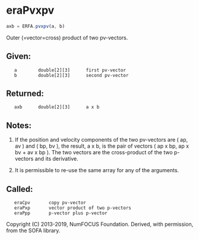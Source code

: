 # eraPvxpv

```js
axb = ERFA.pvxpv(a, b)
```

Outer (=vector=cross) product of two pv-vectors.

## Given:
```
   a        double[2][3]      first pv-vector
   b        double[2][3]      second pv-vector
```

## Returned:
```
   axb      double[2][3]      a x b
```

## Notes:

1) If the position and velocity components of the two pv-vectors are
   ( ap, av ) and ( bp, bv ), the result, a x b, is the pair of
   vectors ( ap x bp, ap x bv + av x bp ).  The two vectors are the
   cross-product of the two p-vectors and its derivative.

2) It is permissible to re-use the same array for any of the
   arguments.

## Called:
```
   eraCpv       copy pv-vector
   eraPxp       vector product of two p-vectors
   eraPpp       p-vector plus p-vector
```

Copyright (C) 2013-2019, NumFOCUS Foundation.
Derived, with permission, from the SOFA library.
